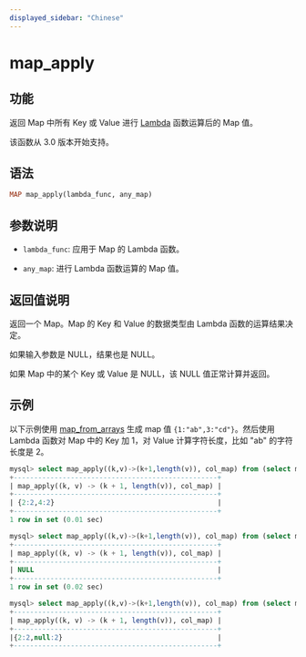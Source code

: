 ```yaml
---
displayed_sidebar: "Chinese"
---
```


# map_apply

## 功能

返回 Map 中所有 Key 或 Value 进行 [Lambda](../Lambda_expression.md) 函数运算后的 Map 值。

该函数从 3.0 版本开始支持。

## 语法

```Haskell
MAP map_apply(lambda_func, any_map)
```

## 参数说明

- `lambda_func`: 应用于 Map 的 Lambda 函数。

- `any_map`: 进行 Lambda 函数运算的 Map 值。

## 返回值说明

返回一个 Map。Map 的 Key 和 Value 的数据类型由 Lambda 函数的运算结果决定。

如果输入参数是 NULL，结果也是 NULL。

如果 Map 中的某个 Key 或 Value 是 NULL，该 NULL 值正常计算并返回。

## 示例

以下示例使用 [map_from_arrays](map_from_arrays.md) 生成 map 值 `{1:"ab",3:"cd"}`。然后使用 Lambda 函数对 Map 中的 Key 加 1，对 Value 计算字符长度，比如 "ab" 的字符长度是 2。

```SQL
mysql> select map_apply((k,v)->(k+1,length(v)), col_map) from (select map_from_arrays([1,3],["ab","cd"]) as col_map)A;
+--------------------------------------------------+
| map_apply((k, v) -> (k + 1, length(v)), col_map) |
+--------------------------------------------------+
| {2:2,4:2}                                        |
+--------------------------------------------------+
1 row in set (0.01 sec)

mysql> select map_apply((k,v)->(k+1,length(v)), col_map) from (select map_from_arrays(null,null) as col_map)A;
+--------------------------------------------------+
| map_apply((k, v) -> (k + 1, length(v)), col_map) |
+--------------------------------------------------+
| NULL                                             |
+--------------------------------------------------+
1 row in set (0.02 sec)

mysql> select map_apply((k,v)->(k+1,length(v)), col_map) from (select map_from_arrays([1,null],["ab","cd"]) as col_map)A;
+--------------------------------------------------+
| map_apply((k, v) -> (k + 1, length(v)), col_map) |
+--------------------------------------------------+
|{2:2,null:2}                                      |
+--------------------------------------------------+
```